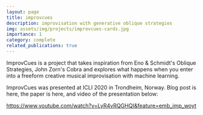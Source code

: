 ```yaml
---
layout: page
title: improvcues
description: improvisation with generative oblique strategies
img: assets/img/projects/improvcues-cards.jpg
importance: 1
category: complete
related_publications: true
---
```


ImprovCues is a project that takes inspiration from Eno & Schmidt's Oblique Strategies, John Zorn's Cobra and explores what happens when you enter into a freeform creative musical improvisation with machine learning.

ImprovCues was presented at ICLI 2020 in Trondheim, Norway. Blog post is here, the paper is here, and video of the presentation below:

https://www.youtube.com/watch?v=LyR4vRQGHQI&feature=emb_imp_woyt
